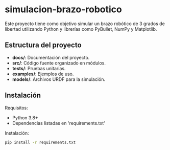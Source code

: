 # simulacion-brazo-robotico

Este proyecto tiene como objetivo simular un brazo robótico de 3 grados de libertad utilizando Python y librerías como PyBullet, NumPy y Matplotlib.

## Estructura del proyecto
- **docs/**: Documentación del proyecto.
- **src/**: Código fuente organizado en módulos.
- **tests/**: Pruebas unitarias.
- **examples/**: Ejemplos de uso.
- **models/**: Archivos URDF para la simulación.

## Instalación

Requisitos:
* Python 3.8+
* Dependencias listadas en 'requirements.txt'

Instalación:
```bash
pip install -r requirements.txt
```